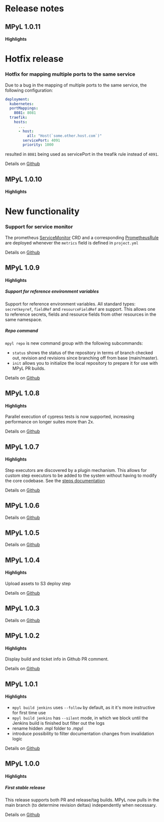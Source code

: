 # Release notes

## MPyL 1.0.11

#### Highlights

# Hotfix release

### Hotfix for mapping multiple ports to the same service

Due to a bug in the mapping of multiple ports to the same service, the following configuration:
```yaml
deployment:
  kubernetes:
  portMappings:
    8081: 8081
  traefik:
    hosts:
      ...
      - host:
          all: "Host(`some.other.host.com`)"
        servicePort: 4091
        priority: 1000
```
resulted in `8081` being used as servicePort in the treafik rule instead of `4091`.

Details on [Github](https://github.com/Vandebron/mpyl/releases/tag/1.0.11)

## MPyL 1.0.10

#### Highlights

# New functionality

### Support for service monitor
The prometheus [ServiceMonitor](https://doc.crds.dev/github.com/prometheus-operator/kube-prometheus/monitoring.coreos.com/ServiceMonitor/v1@v0.7.0)
CRD and a corresponding [PrometheusRule](https://doc.crds.dev/github.com/prometheus-operator/kube-prometheus/monitoring.coreos.com/PrometheusRule/v1@v0.7.0)
are deployed whenever the `metrics` field is defined in `project.yml`


Details on [Github](https://github.com/Vandebron/mpyl/releases/tag/1.0.10)

## MPyL 1.0.9

#### Highlights

##### Support for reference environment variables
Support for reference environment variables. All standard types: `secretkeyref`, `fieldRef` and `resourceFieldRef` are 
support. This allows one to reference secrets, fields and resource fields from other resources in the same namespace.

##### Repo command
`mpyl repo` is new command group with the following subcommands:

 - `status` shows the status of the repository in terms of branch checked out, revision and revisions since branching off from base (main/master).
 - `init` allows you to initialize the local repository to prepare it for use with MPyL PR builds.


Details on [Github](https://github.com/Vandebron/mpyl/releases/tag/1.0.9)

## MPyL 1.0.8

#### Highlights

Parallel execution of cypress tests is now supported, increasing performance on longer suites more than 2x.


Details on [Github](https://github.com/Vandebron/mpyl/releases/tag/1.0.8)

## MPyL 1.0.7

#### Highlights

Step executors are discovered by a plugin mechanism. This allows for custom step executors to be added to the system 
without having to modify the core codebase. See the 
[steps documentation](https://vandebron.github.io/mpyl/mpyl/steps.html#how-do-i-create-my-own-custom-step)


Details on [Github](https://github.com/Vandebron/mpyl/releases/tag/1.0.7)

## MPyL 1.0.6

Details on [Github](https://github.com/Vandebron/mpyl/releases/tag/1.0.6)

## MPyL 1.0.5

Details on [Github](https://github.com/Vandebron/mpyl/releases/tag/1.0.5)

## MPyL 1.0.4

#### Highlights

Upload assets to S3 deploy step


Details on [Github](https://github.com/Vandebron/mpyl/releases/tag/1.0.4)

## MPyL 1.0.3

Details on [Github](https://github.com/Vandebron/mpyl/releases/tag/1.0.3)

## MPyL 1.0.2

#### Highlights

Display build and ticket info in Github PR comment.


Details on [Github](https://github.com/Vandebron/mpyl/releases/tag/1.0.2)

## MPyL 1.0.1

#### Highlights

 - `mpyl build jenkins` uses `--follow` by default, as it it's more instructive for first time use
 - `mpyl build jenkins` has `--silent` mode, in which we block until the Jenkins build is finished but filter out the logs
 - rename hidden .mpl folder to .mpyl
 - introduce possibility to filter documentation changes from invalidation logic

Details on [Github](https://github.com/Vandebron/mpyl/releases/tag/1.0.1)

## MPyL 1.0.0

#### Highlights

##### First stable release
This release supports both PR and release/tag builds.
MPyL now pulls in the main branch (to determine revision deltas) independently when necessary.

Details on [Github](https://github.com/Vandebron/mpyl/releases/tag/1.0.0)

